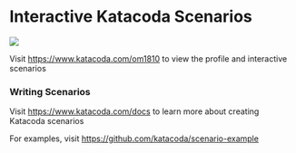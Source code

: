 # Interactive Katacoda Scenarios

[![](http://shields.katacoda.com/katacoda/om1810/count.svg)](https://www.katacoda.com/om1810 "Get your profile on Katacoda.com")

Visit https://www.katacoda.com/om1810 to view the profile and interactive scenarios

### Writing Scenarios
Visit https://www.katacoda.com/docs to learn more about creating Katacoda scenarios

For examples, visit https://github.com/katacoda/scenario-example
